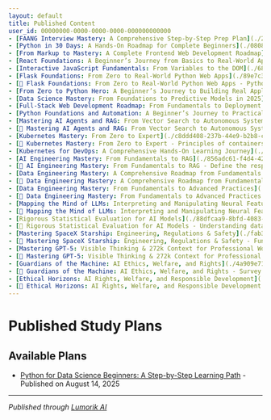 ```yaml
---
layout: default
title: Published Content
user_id: 00000000-0000-0000-0000-000000000000
- [FAANG Interview Mastery: A Comprehensive Step-by-Step Prep Plan](./24b17389-5c20-4034-b1ed-79cbe527342b/) - Published on August 14, 2025
- [Python in 30 Days: A Hands-On Roadmap for Complete Beginners](./0808324d-ab54-408f-89c2-022e62c968ef/) - Published on August 15, 2025
- [From Markup to Mastery: A Complete Frontend Web Development Roadmap](./ecae0681-e3a6-4fe2-b46c-84785cc58fae/) - Published on August 15, 2025
- [React Foundations: A Beginner’s Journey from Basics to Real-World Apps](./3ba9cf90-1042-4903-97be-2a092e0c9574/) - Published on August 15, 2025
- [Interactive JavaScript Fundamentals: From Variables to the DOM](./6871710d-83f5-4796-97e5-f75ea97734c3/) - Published on August 15, 2025
- [Flask Foundations: From Zero to Real-World Python Web Apps](./89e7c3aa-2c50-48ec-9ebc-e873a67a5a25/) - Published on August 15, 2025
- [📖 Flask Foundations: From Zero to Real-World Python Web Apps - Python syntax and control flow](./2b95e07c-dc78-418c-8f77-b47b15934f3a/) - Textbook published on August 15, 2025
- [From Zero to Python Hero: A Beginner’s Journey to Building Real Applications](./6301ce34-758e-494d-8900-18f8b3fd1a03/) - Published on August 15, 2025
- [Data Science Mastery: From Foundations to Predictive Models in 2025](./84a77050-67b9-4705-a5d4-1300ce9d6d82/) - Published on August 15, 2025
- [Full-Stack Web Development Roadmap: From Fundamentals to Deployment (2025)](./47640791-7ce5-4cab-9dfc-974ac86f7958/) - Published on August 15, 2025
- [Python Foundations and Automation: A Beginner’s Journey to Practical Programming in 2025](./4bc98c9e-263f-41da-bbcb-c02e5a3b1996/) - Published on August 15, 2025
- [Mastering AI Agents and RAG: From Vector Search to Autonomous Systems](./682caf7f-6710-4390-8ca2-50d69da7bfb1/) - Published on August 15, 2025
- [📖 Mastering AI Agents and RAG: From Vector Search to Autonomous Systems - Overview of transformer architecture and model capabilities](./0b99779c-af99-49ba-8aca-a4e5b49d1e63/) - Textbook published on August 15, 2025
- [Kubernetes Mastery: From Zero to Expert](./c8ddd408-237b-44e9-b2b8-c71bc11217c3/) - Published on August 16, 2025
- [📖 Kubernetes Mastery: From Zero to Expert - Principles of containers and orchestration](./6c7d157e-5a7f-4d55-9a8f-ff4f4917c907/) - Textbook published on August 16, 2025
- [Kubernetes for DevOps: A Comprehensive Hands-On Learning Journey](./f3159a20-58aa-413d-bad0-a77700220b01/) - Published on August 17, 2025
- [AI Engineering Mastery: From Fundamentals to RAG](./856adc61-f4d4-42e1-ac67-efeed3542e7e/) - Published on August 18, 2025
- [📖 AI Engineering Mastery: From Fundamentals to RAG - Define the responsibilities and scope of an AI Engineer](./195fb804-c8da-4d44-888d-4c1864400692/) - Textbook published on August 18, 2025
- [Data Engineering Mastery: A Comprehensive Roadmap from Fundamentals to Big Data](./ef324032-6866-4512-9547-ae247ba94cbf/) - Published on August 19, 2025
- [📖 Data Engineering Mastery: A Comprehensive Roadmap from Fundamentals to Big Data - Understand the role and lifecycle of data engineering](./4825ad01-6f8d-4f78-8eaf-04d5ff59b4d3/) - Textbook published on August 19, 2025
- [Data Engineering Mastery: From Fundamentals to Advanced Practices](./ec5057fb-87af-4325-b934-5dc9a1e77c68/) - Published on August 19, 2025
- [📖 Data Engineering Mastery: From Fundamentals to Advanced Practices - Understand Python data types, control flow, and functions](./a800c8c0-182a-4b28-b8bc-c3665dac3a48/) - Textbook published on August 19, 2025
- [Mapping the Mind of LLMs: Interpreting and Manipulating Neural Features](./eb870ab4-00f8-4ac2-afdd-eaf709166c03/) - Published on August 20, 2025
- [📖 Mapping the Mind of LLMs: Interpreting and Manipulating Neural Features - Dissecting transformer blocks: embeddings, self-attention, and feed-forward networks](./9e328f99-3042-4cb2-a2d7-b676fb97410a/) - Textbook published on August 20, 2025
- [Rigorous Statistical Evaluation for AI Models](./88dfcaa9-8bfd-4083-a70a-30542d016412/) - Published on August 21, 2025
- [📖 Rigorous Statistical Evaluation for AI Models - Understanding data distributions in AI benchmarks](./152e434c-d212-4bb3-8b74-6640d245d4d1/) - Textbook published on August 21, 2025
- [Mastering SpaceX Starship: Engineering, Regulations & Safety](./fab3aac6-ec28-419b-9dab-85dc24051ae3/) - Published on August 22, 2025
- [📖 Mastering SpaceX Starship: Engineering, Regulations & Safety - Fundamentals of orbital mechanics](./6c716b49-d10b-49f1-998e-ed52e40ad667/) - Textbook published on August 22, 2025
- [Mastering GPT-5: Visible Thinking & 272k Context for Professional Workflows](./4c4fd723-0eb4-49ef-82a7-087a977e350e/) - Published on August 22, 2025
- [📖 Mastering GPT-5: Visible Thinking & 272k Context for Professional Workflows - Explain the principles of chain-of-thought reasoning](./6e4511e3-b7b7-4270-a759-f625c824381e/) - Textbook published on August 22, 2025
- [Guardians of the Machine: AI Ethics, Welfare, and Rights](./4a909e71-4c9d-47fa-bfa6-b59c87074d17/) - Published on August 24, 2025
- [📖 Guardians of the Machine: AI Ethics, Welfare, and Rights - Survey of ethical frameworks (utilitarianism, deontology, virtue ethics)](./2b4ee865-b085-459d-b96a-fcd60afcd462/) - Textbook published on August 24, 2025
- [Ethical Horizons: AI Rights, Welfare, and Responsible Development](./0f2d08a9-7666-4a5b-991f-2aa84e0211fb/) - Published on August 24, 2025
- [📖 Ethical Horizons: AI Rights, Welfare, and Responsible Development - Trace the history and key milestones in AI ethics](./a78e84c4-bb0e-432f-80a9-cf65e8d4baa5/) - Textbook published on August 24, 2025
---
```


# Published Study Plans

## Available Plans

- [Python for Data Science Beginners: A Step-by-Step Learning Path](./d49340c2-1351-48ae-84de-6195b65fcc31/) - Published on August 14, 2025

---

*Published through [Lumorik AI](https://lumorik.ai)*
